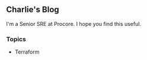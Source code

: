 ## Charlie's Blog

I'm a Senior SRE at Procore. I hope you find this useful.

### Topics

- Terraform
